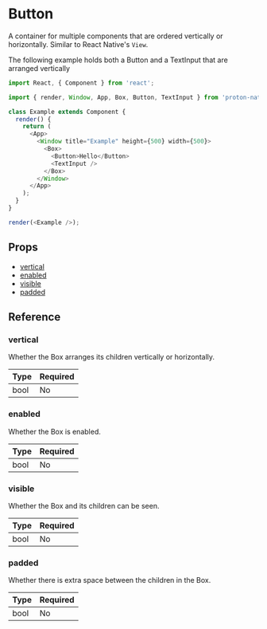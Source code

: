 # Button

A container for multiple components that are ordered vertically or horizontally. Similar to React Native's `View`.

The following example holds both a Button and a TextInput that are arranged vertically

```javascript
import React, { Component } from 'react';

import { render, Window, App, Box, Button, TextInput } from 'proton-native';

class Example extends Component {
  render() {
    return (
      <App>
        <Window title="Example" height={500} width={500}>
          <Box>
            <Button>Hello</Button>
            <TextInput />
          </Box>
        </Window>
      </App>
    );
  }
}

render(<Example />);
```

## Props

- [vertical](#vertical)
- [enabled](#enabled)
- [visible](#visible)
- [padded](#padded)

## Reference

### vertical

Whether the Box arranges its children vertically or horizontally.

| **Type** | **Required** |
| --- | --- |
| bool | No |

### enabled

Whether the Box is enabled.

| **Type** | **Required** |
| --- | --- |
| bool | No |

### visible

Whether the Box and its children can be seen.

| **Type** | **Required** |
| --- | --- |
| bool | No |

### padded

Whether there is extra space between the children in the Box.

| **Type** | **Required** |
| --- | --- |
| bool | No |